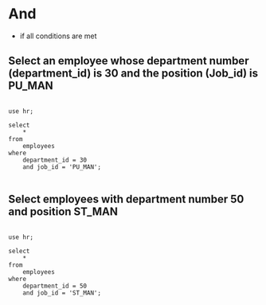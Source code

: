 # And
- if all conditions are met
## Select an employee whose department number (department_id) is 30 and the position (Job_id) is PU_MAN
<pre>
<code>
use hr;

select
	*
from
	employees
where
	department_id = 30
	and job_id = 'PU_MAN';
</code>
</pre>
## Select employees with department number 50 and position ST_MAN
<pre>
<code>
use hr;

select
	*
from
	employees
where
	department_id = 50
	and job_id = 'ST_MAN';	
</code>
</pre>
